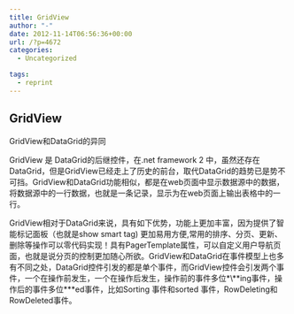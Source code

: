 ```yaml
---
title: GridView
author: "-"
date: 2012-11-14T06:56:36+00:00
url: /?p=4672
categories:
  - Uncategorized

tags:
  - reprint
---
```

## GridView
GridView和DataGrid的异同

GridView 是 DataGrid的后继控件，在.net framework 2 中，虽然还存在DataGrid，但是GridView已经走上了历史的前台，取代DataGrid的趋势已是势不可挡。GridView和DataGrid功能相似，都是在web页面中显示数据源中的数据，将数据源中的一行数据，也就是一条记录，显示为在web页面上输出表格中的一行。

GridView相对于DataGrid来说，具有如下优势，功能上更加丰富，因为提供了智能标记面板（也就是show smart tag) 更加易用方便,常用的排序、分页、更新、删除等操作可以零代码实现！具有PagerTemplate属性，可以自定义用户导航页面，也就是说分页的控制更加随心所欲。GridView和DataGrid在事件模型上也多有不同之处，DataGrid控件引发的都是单个事件，而GridView控件会引发两个事件，一个在操作前发生，一个在操作后发生，操作前的事件多位\*\\*\*ing事件，操作后的事件多位\*\**ed事件，比如Sorting 事件和sorted 事件，RowDeleting和RowDeleted事件。